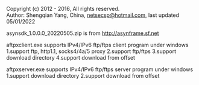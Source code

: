 Copyright (c) 2012 - 2016, All rights reserved.  
Author: Shengqian Yang, China, netsecsp@hotmail.com, last updated 05/01/2022 

asynsdk_1.0.0.0_20220505.zip is from http://asynframe.sf.net  

aftpxclient.exe
	supports IPv4/IPv6 ftp/ftps client program under windows  
	1.support ftp, http1.1, socks4/4a/5 proxy 
	2.support ftp/ftps 
	3.support download directory 
	4.support download from offset 

aftpxserver.exe 
	supports IPv4/IPv6 ftp/ftps server program under windows  
	1.support download directory 
	2.support download from offset 